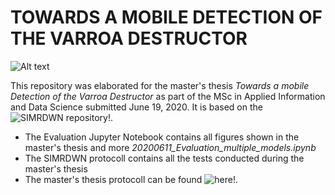 # TOWARDS A MOBILE DETECTION OF THE VARROA DESTRUCTOR #


![Alt text](/results/__examples/Varrao_yolt2_832.jpg?raw=true "")



This repository was elaborated for the master's thesis *Towards a mobile Detection of the Varroa Destructor* as part of the MSc in Applied Information and Data Science submitted June 19, 2020. It is based on the ![SIMRDWN repository!](https://github.com/avanetten/simrdwn).

- The Evaluation Jupyter Notebook contains all figures shown in the master's thesis and more *20200611_Evaluation_multiple_models.ipynb*
- The SIMRDWN protocoll contains all the tests conducted during the master's thesis
- The master's thesis protocoll can be found ![here!](https://docs.google.com/spreadsheets/d/1NhlGIajVtLvL9PySZ6wev_GOEyXtCpmQAyen9tnO338/edit?usp=sharing).


